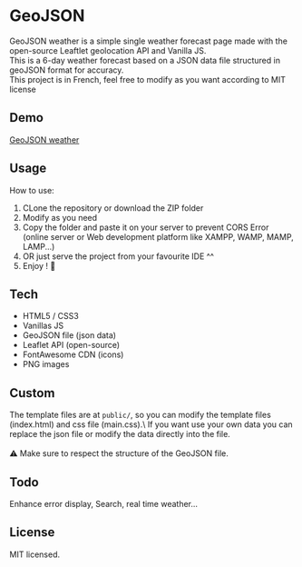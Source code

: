 # GeoJSON

GeoJSON weather is a simple single weather forecast page made with the open-source Leaftlet geolocation API and Vanilla JS.\
This is a 6-day weather forecast based on a JSON data file structured in geoJSON format for accuracy.\
This project is in French, feel free to modify as you want according to MIT license

## Demo

[GeoJSON weather](http://project-geojson.abdelhamid-benmeziane.com/)

## Usage

How to use:

1. CLone the repository or download the ZIP folder
2. Modify as you need
3. Copy the folder and paste it on your server to prevent CORS Error (online server or Web development platform like XAMPP, WAMP, MAMP, LAMP...)
4. OR just serve the project from your favourite IDE ^^
5. Enjoy ! :metal:

## Tech

* HTML5 / CSS3
* Vanillas JS
* GeoJSON file (json data)
* Leaflet API (open-source)
* FontAwesome CDN (icons)
* PNG images

## Custom

The template files are at `public/`, so you can modify the template files (index.html) and css file (main.css).\ 
If you want use your own data you can replace the json file or modify the data directly into the file.\
\
:warning: Make sure to respect the structure of the GeoJSON file.

## Todo

Enhance error display, Search, real time weather...

## License

MIT licensed.
